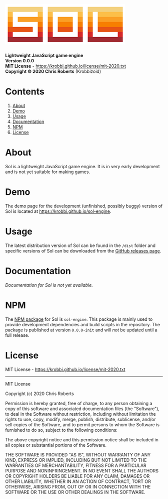 # ![Sol](docs/img/header.png)
__Lightweight JavaScript game engine__  
__Version 0.0.0__  
__MIT License__ - https://krobbi.github.io/license/mit-2020.txt  
__Copyright &copy; 2020 Chris Roberts__ (Krobbizoid)

# Contents
1. [About](#about)
2. [Demo](#demo)
3. [Usage](#usage)
4. [Documentation](#documentation)
5. [NPM](#npm)
6. [License](#license)

# About
Sol is a lightweight JavaScript game engine. It is in very early development and
is not yet suitable for making games.

# Demo
The demo page for the development (unfinished, possibly buggy) version of Sol is
located at https://krobbi.github.io/sol-engine.

# Usage
The latest distribution version of Sol can be found in the ```/dist``` folder
and specific versions of Sol can be downloaded from the
[GitHub releases page](https://github.com/krobbi/sol-engine/releases).

# Documentation
_Documentation for Sol is not yet available._

# NPM
The [NPM package](https://npmjs.com/package/sol-engine) for Sol
is ```sol-engine```. This package is mainly used to provide development
dependencies and build scripts in the repository. The package is published at
version ```0.0.0-init``` and will _not_ be updated until a full release.

# License
MIT License - https://krobbi.github.io/license/mit-2020.txt

---

MIT License

Copyright (c) 2020 Chris Roberts

Permission is hereby granted, free of charge, to any person obtaining a copy
of this software and associated documentation files (the "Software"), to deal
in the Software without restriction, including without limitation the rights
to use, copy, modify, merge, publish, distribute, sublicense, and/or sell
copies of the Software, and to permit persons to whom the Software is
furnished to do so, subject to the following conditions:

The above copyright notice and this permission notice shall be included in all
copies or substantial portions of the Software.

THE SOFTWARE IS PROVIDED "AS IS", WITHOUT WARRANTY OF ANY KIND, EXPRESS OR
IMPLIED, INCLUDING BUT NOT LIMITED TO THE WARRANTIES OF MERCHANTABILITY,
FITNESS FOR A PARTICULAR PURPOSE AND NONINFRINGEMENT. IN NO EVENT SHALL THE
AUTHORS OR COPYRIGHT HOLDERS BE LIABLE FOR ANY CLAIM, DAMAGES OR OTHER
LIABILITY, WHETHER IN AN ACTION OF CONTRACT, TORT OR OTHERWISE, ARISING FROM,
OUT OF OR IN CONNECTION WITH THE SOFTWARE OR THE USE OR OTHER DEALINGS IN THE
SOFTWARE.
